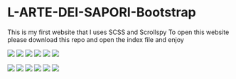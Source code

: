 # L-ARTE-DEI-SAPORI-Bootstrap

This is my first website that I uses SCSS and Scrollspy
To open this website please download this repo and open the index file and enjoy

![](thumbnail/thumbnail-desktop-1.png)
![](thumbnail/thumbnail-desktop-2.png)
![](thumbnail/thumbnail-desktop-3.png)
![](thumbnail/thumbnail-desktop-4.png)
![](thumbnail/thumbnail-desktop-5.png)
![](thumbnail/thumbnail-desktop-6.png)

![](thumbnail/thumbnail-mobile-1.png)
![](thumbnail/thumbnail-mobile-2.png)
![](thumbnail/thumbnail-mobile-3.png)
![](thumbnail/thumbnail-mobile-4.png)
![](thumbnail/thumbnail-mobile-5.png)
![](thumbnail/thumbnail-mobile-6.png)
